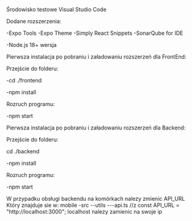Środowisko testowe Visual Studio Code

Dodane rozszerzenia:

-Expo Tools
-Expo Theme
-Simply React Snippets
-SonarQube for IDE

-Node.js 18+ wersja


Pierwsza instalacja po pobraniu i załadowaniu rozszerzeń dla FrontEnd:

Przejście do folderu:

-cd ./frontend

-npm install

Rozruch programu:

-npm start


Pierwsza instalacja po pobraniu i załadowaniu rozszerzeń dla Backend:

Przejście do folderu:

cd ./backend

-npm install

Rozruch programu:

-npm start

W przypadku obsługi backendu na komórkach nalezy zmienic API_URL 
Który znajduje sie w:
mobile
-src
--utils
---api.ts  //z const API_URL = "http://localhost:3000";
localhost nalezy zamienic na swoje ip 